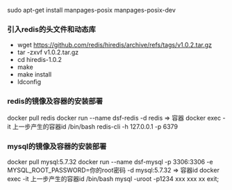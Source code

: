 sudo apt-get install manpages-posix manpages-posix-dev



### 引入redis的头文件和动态库
- wget https://github.com/redis/hiredis/archive/refs/tags/v1.0.2.tar.gz
- tar -zxvf v1.0.2.tar.gz
- cd hiredis-1.0.2
- make
- make install
- ldconfig



### redis的镜像及容器的安装部署
docker pull redis
docker run --name dsf-redis -d redis => 容器
docker exec -it 上一步产生的容器id /bin/bash
redis-cli -h 127.0.0.1 -p 6379

### mysql的镜像及容器的安装部署
docker pull mysql:5.7.32
docker run --name dsf-mysql -p 3306:3306 -e MYSQL_ROOT_PASSWORD=你的root密码 -d mysql:5.7.32 => 容器id
docker exec -it 上一步产生的容器id /bin/bash
mysql -uroot -p1234
xxx
xxx
xx
exit;